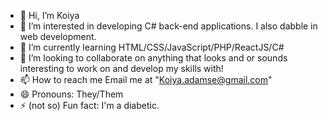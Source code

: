 - 👋 Hi, I’m Koiya
- 👀 I’m interested in developing C# back-end applications. I also dabble in web development.
- 🌱 I’m currently learning HTML/CSS/JavaScript/PHP/ReactJS/C#
- 💞️ I’m looking to collaborate on anything that looks and or sounds interesting to work on and develop my skills with!
- 📫 How to reach me Email me at "Koiya.adamse@gmail.com"
- 😄 Pronouns: They/Them
- ⚡ (not so) Fun fact: I'm a diabetic.

<!---
ItsKoiya/ItsKoiya is a ✨ special ✨ repository because its `README.md` (this file) appears on your GitHub profile.
You can click the Preview link to take a look at your changes.
--->
